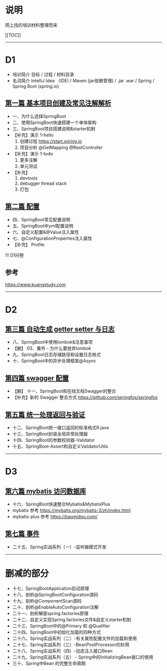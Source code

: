# 说明
网上找的培训材料整理而来  

[[_TOC_]]


---
# D1


* 培训简介 目标 / 过程 / 材料目录 
* 名词简介 IntelliJ Idea （IDE) / Maven (jar依赖管理) / .jar .war / Spring / Spring Boot (spring.io)

## [第一篇 基本项目创建及常见注解解析](1-start.md)
* 一、为什么选择SpringBoot
* 二、使用SpringBoot快速搭建一个单体架构
* 三、SpringBoot项目搭建说明&starter机制
* 【补充】演示 1-hello
  1. 创建过程 https://start.spring.io 
  1. 项目分析 @GetMapping @RestController
* 【补充】演示 1-todo
  1. 更多注解
  1. 单元测试
* 【补充】
  1. devtools
  1. debugger thread stack
  1. 打包 

## [第二篇 配置](2-config.md)
* 四、SpringBoot常见配置说明
* 五、SpringBoot中yml配置说明
* 六、自定义配置&@Value注入属性
* 七、@ConfigurationProperties注入属性
* 【补充】 Profile

!!! D1问卷

## 参考
https://www.kuangstudy.com


----
# D2

## [第三篇 自动生成 getter setter 与日志](3-lombok-log.md)
* 八、SpringBoot中使用lombok&注意事项
* 【删】 03、番外 - 为什么要放弃lombok
* 九、SpringBoot日志存储路径和设置日志格式
* 十、SpringBoot中的异步处理框架@Async

## [第四篇 swagger 配置](4-swagger.md)
* 【删】 十一、SpringBoot和在线文档Swagger的整合
* 【补充】新的 Swagger 整合方式 https://github.com/springfox/springfox


## [第五篇 统一处理返回与验证](5-advise-validate.md)
* 十二、SpringBoot统一接口返回的标准格式R.java
* 十三、SpringBoot封装全局异常处理器
* 十四、SpringBoot的参数校验器-Validator
* 十五、SpringBoot-Assert和自定义ValidatorUtils

----
# D3

## [第六篇 mybatis 访问数据库](6-mybatis.md)
* 十六、SpringBoot快速整合Mybatis&MybatisPlus
* mybatis 参考 https://mybatis.org/mybatis-3/zh/index.html  
* mybatis-plus 参考 https://baomidou.com/  

## [第七篇 事件](7-event.md)
* 二十五、Spring实战系列（一）-监听器模式开发



-----
# 删减的部分
* 十七、SpringBootApplication启动原理
* 十八、剖析@SpringBootConfiguration源码
* 十九、剖析@ComponentScan源码
* 二十、剖析@EnableAutoConfiguration注解
* 二十一、剖析解密spring.factories原理
* 二十二、自定义实现Spring.factories文件&自定义starter机制
* 二十三、SpringBoot中的@Primary 和 @Qualifier
* 二十四、SpringBoot中初始化加载的四种方式
* 二十六、Spring实战系列（二）-有关属性配置文件的加载和使用
* 二十七、Spring实战系列（三）-BeanPostProcessor的妙用
* 二十八、Spring实战系列（四）-动态注入接口Bean
* 二十九、Spring实战系列（五） - Spring中的InitializingBean接口的使用
* 三十、Spring中Bean 的完整生命周期